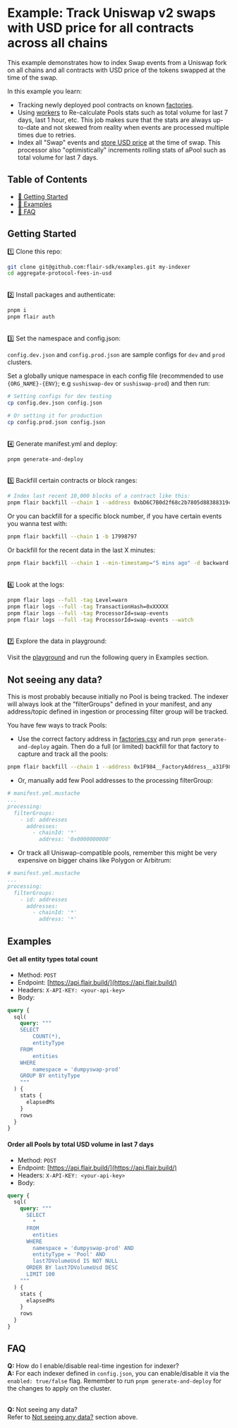 # Example: Track Uniswap v2 swaps with USD price for all contracts across all chains

This example demonstrates how to index Swap events from a Uniswap fork on all chains and all contracts with USD price of the tokens swapped at the time of the swap.

In this example you learn:
* Tracking newly deployed pool contracts on known [factories](./factories.csv). 
* Using [workers](https://docs.flair.build/advanced/workers) to Re-calculate Pools stats such as total volume for last 7 days, last 1 hour, etc. This job makes sure that the stats are always up-to-date and not skewed from reality when events are processed multiple times due to retries.
* Index all "Swap" events and [store USD price](https://docs.flair.build/advanced/integrations#prices) at the time of swap. This processor also "optimistically" increments rolling stats of aPool such as total volume for last 7 days.

## Table of Contents

- [🏁 Getting Started](#getting-started)
- [💎 Examples](#examples)
- [🤔 FAQ](#faq)

## Getting Started

1️⃣ Clone this repo:

```bash
git clone git@github.com:flair-sdk/examples.git my-indexer
cd aggregate-protocol-fees-in-usd
```

<br /> 
2️⃣ Install packages and authenticate:

```bash
pnpm i
pnpm flair auth
```

<br />
3️⃣ Set the namespace and config.json:

`config.dev.json` and `config.prod.json` are sample configs for `dev` and `prod` clusters.

Set a globally unique namespace in each config file (recommended to use `{ORG_NAME}-{ENV}`; e.g `sushiswap-dev` or `sushiswap-prod`) and then run:

```bash
# Setting configs for dev testing
cp config.dev.json config.json

# Or setting it for production
cp config.prod.json config.json
```

<br />
4️⃣ Generate manifest.yml and deploy:

```bash
pnpm generate-and-deploy
```

<br />
5️⃣ Backfill certain contracts or block ranges:

```bash
# Index last recent 10,000 blocks of a contract like this:
pnpm flair backfill --chain 1 --address 0xbD6C7B0d2f68c2b7805d88388319cfB6EcB50eA9 -d backward --max-blocks 10000
```

Or you can backfill for a specific block number, if you have certain events you wanna test with:

```bash
pnpm flair backfill --chain 1 -b 17998797
```

Or backfill for the recent data in the last X minutes:

```bash
pnpm flair backfill --chain 1 --min-timestamp="5 mins ago" -d backward
```

<br />
6️⃣ Look at the logs:

```bash
pnpm flair logs --full -tag Level=warn
pnpm flair logs --full -tag TransactionHash=0xXXXXX
pnpm flair logs --full -tag ProcessorId=swap-events
pnpm flair logs --full -tag ProcessorId=swap-events --watch
```

<br />
7️⃣ Explore the data in playground:
<br />

Visit the [playground](https://api.flair.build) and run the following query in Examples section.

## Not seeing any data?

This is most probably because initially no Pool is being tracked. The indexer will always look at the "filterGroups" defined in your manifest, and any address/topic defined in ingestion or processing filter group will be tracked.

You have few ways to track Pools:
* Use the correct factory address in [factories.csv](./factories.csv) and run `pnpm generate-and-deploy` again. Then do a full (or limited) backfill for that factory to capture and track all the pools:
```bash
pnpm flair backfill --chain 1 --address 0x1F984__FactoryAddress__a31F984 --max-blocks 1000000 --provisioned
```

* Or, manually add few Pool addresses to the processing filterGroup:
```yaml
# manifest.yml.mustache
...
processing:
  filterGroups:
    - id: addresses 
      addresses:
        - chainId: '*'
          address: '0x0000000000'
```

* Or track all Uniswap-compatible pools, remember this might be very expensive on bigger chains like Polygon or Arbitrum:
```yaml
# manifest.yml.mustache
...
processing:
  filterGroups:
    - id: addresses 
      addresses:
        - chainId: '*'
          address: '*'
```

## Examples

#### Get all entity types total count

- Method: `POST`
- Endpoint: [https://api.flair.build/](https://api.flair.build/)
- Headers: `X-API-KEY: <your-api-key>`
- Body:

```graphql
query {
  sql(
    query: """
    SELECT
        COUNT(*),
        entityType
    FROM
        entities
    WHERE
        namespace = 'dumpyswap-prod'
    GROUP BY entityType
    """
  ) {
    stats {
      elapsedMs
    }
    rows
  }
}
```

#### Order all Pools by total USD volume in last 7 days

- Method: `POST`
- Endpoint: [https://api.flair.build/](https://api.flair.build/)
- Headers: `X-API-KEY: <your-api-key>`
- Body:

```graphql
query {
  sql(
    query: """
      SELECT
        *
      FROM
        entities
      WHERE
        namespace = 'dumpyswap-prod' AND
        entityType = 'Pool' AND
        last7DVolumeUsd IS NOT NULL
      ORDER BY last7DVolumeUsd DESC
      LIMIT 100
    """
  ) {
    stats {
      elapsedMs
    }
    rows
  }
}
```

## FAQ

**Q:** How do I enable/disable real-time ingestion for indexer? <br />
**A:** For each indexer defined in `config.json`, you can enable/disable it via the `enabled: true/false` flag. Remember to run `pnpm generate-and-deploy` for the changes to apply on the cluster. <br/><br />

**Q:** Not seeing any data? <br />
Refer to [Not seeing any data?](#not-seeing-any-data) section above. <br/><br />
